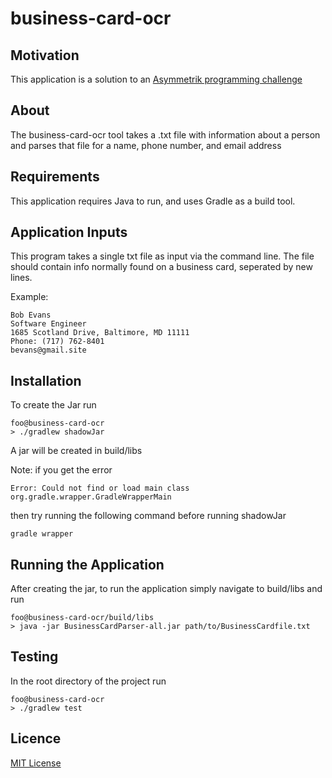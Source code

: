 # business-card-ocr

## Motivation
This application is a solution to an [Asymmetrik programming challenge](http://asymmetrik.com/programming-challenges/) 

## About 
The business-card-ocr tool takes a .txt file with information about a person and parses that file for a name, phone number, and email address

## Requirements
This application requires Java to run, and uses Gradle as a build tool.

## Application Inputs
This program takes a single txt file as input via the command line. The file should contain info normally found on a business card, seperated by new lines. 

Example: 
``` 
Bob Evans
Software Engineer
1685 Scotland Drive, Baltimore, MD 11111
Phone: (717) 762-8401
bevans@gmail.site
```

## Installation
To create the Jar run
```console
foo@business-card-ocr
> ./gradlew shadowJar
```
A jar will be created in build/libs

Note: if you get the error
```console
Error: Could not find or load main class org.gradle.wrapper.GradleWrapperMain
```
then try running the following command before running shadowJar 
```console
gradle wrapper 
```


## Running the Application
After creating the jar, to run the application simply navigate to build/libs and run
```console
foo@business-card-ocr/build/libs
> java -jar BusinessCardParser-all.jar path/to/BusinessCardfile.txt
```

## Testing
In the root directory of the project run
```console
foo@business-card-ocr
> ./gradlew test
```
## Licence
[MIT License](https://github.com/NeradaXsinZ/business-card-ocr/blob/master/LICENSE)
